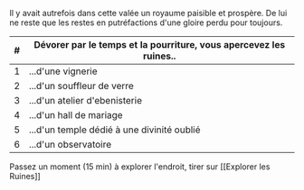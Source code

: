 Il y avait autrefois dans cette valée un royaume paisible et prospère. De lui ne reste que les restes en putréfactions d'une gloire perdu pour toujours.

| #   | Dévorer par le temps et la pourriture, vous apercevez les ruines.. |
| --- | ------------------------------------------------------------------ |
| 1   | ...d'une vignerie                                                  |
| 2   | ...d'un souffleur de verre                                         |
| 3   | ...d'un atelier d'ebenisterie                                      |
| 4   | ...d'un hall de mariage                                            |
| 5   | ...d'un temple dédié à une divinité oublié                         |
| 6   | ...d'un observatoire                                               |
Passez un moment (15 min) à explorer l'endroit, tirer sur [[Explorer les Ruines]]